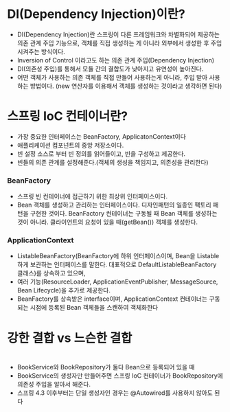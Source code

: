 # DI(Dependency Injection)이란? 
- DI(Dependency Injection)란 스프링이 다른 프레임워크와 차별화되어 제공하는 의존 관계 주입 기능으로, 객체를 직접 생성하는 게 아니라 외부에서 생성한 후 주입 시켜주는 방식이다.
- Inversion of Control 이라고도 하는 의존 관계 주입(Dependency Injection)
- DI(의존성 주입)를 통해서 모듈 간의 결합도가 낮아지고 유연성이 높아진다.
- 어떤 객체가 사용하는 의존 객체를 직접 만들어 사용하는게 아니라, 주입 받아 사용하는 방법이다. (new 연산자를 이용해서 객체를 생성하는 것이라고 생각하면 된다)

# 스프링 IoC 컨테이너란?
- 가장 중요한 인터페이스는 BeanFactory, ApplicatonContext이다
- 애플리케이션 컴포넌트의 중앙 저장소이다.
- 빈 설정 소스로 부터 빈 정의를 읽어들이고, 빈을 구성하고 제공한다.
- 빈들의 의존 관계를 설정해준다.(객체의 생성을 책임지고, 의존성을 관리한다)
### BeanFactory
- 스프링 빈 컨테이너에 접근하기 위한 최상위 인터페이스이다.
- Bean 객체를 생성하고 관리하는 인터페이스이다. 디자인패턴의 일종인 팩토리 패턴을 구현한 것이다. BeanFactory 컨테이너는 구동될 때 Bean 객체를 생성하는 것이 아니라. 클라이언트의 요청이 있을 때(getBean()) 객체를 생성한다.

### ApplicationContext
- ListableBeanFactory(BeanFactory에 하위 인터페이스이며, Bean을 Listable하게 보관하는 인터페이스를 말한다. 대표적으로 DefaultListableBeanFactory 클래스)를 상속하고 있으며,
- 여러 기능(ResourceLoader, ApplicationEventPublisher, MessageSource, Bean Lifecycle)을 추가로 제공한다.
- BeanFactory를 상속받은 interface이며, ApplicationContext 컨테이너는 구동되는 시점에 등록된 Bean 객체들을 스캔하여 객체화한다

 
 

# 강한 결합 vs 느슨한 결합


# 

- BookService와 BookRepository가 둘다 Bean으로 등록되어 있을 때 
- BookService의 생성자만 만들어주면 스프링 IoC 컨테이너가 BookRepository에 의존성 주입을 알아서 해준다.
- 스프링 4.3 이후부터는 단일 생성자인 경우는 @Autowired를 사용하지 않아도 된다
